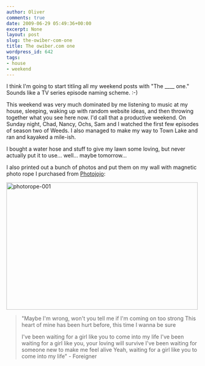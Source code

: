 ```yaml
---
author: Oliver
comments: true
date: 2009-06-29 05:49:36+00:00
excerpt: None
layout: post
slug: the-owiber-com-one
title: The owiber.com one
wordpress_id: 642
tags:
- house
- weekend
---
```


I think I'm going to start titling all my weekend posts with "The ____ one."  Sounds like a TV series episode naming scheme. :-)

This weekend was very much dominated by me listening to music at my house, sleeping, waking up with random website ideas, and then throwing together what you see here now.  I'd call that a productive weekend.  On Sunday night, Chad, Nancy, Ochs, Sam and I watched the first few episodes of season two of Weeds.  I also managed to make my way to Town Lake and ran and kayaked a mile-ish.

I bought a water hose and stuff to give my lawn some loving, but never actually put it to use... well... maybe tomorrow...

I also printed out a bunch of photos and put them on my wall with magnetic photo rope I purchased from <a href="http://photojojo.com/store/awesomeness/magnetic-photo-rope">Photojojo</a>:

<a href="http://www.flickr.com/photos/owiber/3670288291/" title="photorope-001 by owiber, on Flickr"><img src="http://farm4.static.flickr.com/3613/3670288291_d638cffa3c.jpg" width="500" height="333" alt="photorope-001" /></a>

<blockquote class="lyrics">"Maybe I'm wrong, won't you tell me if I'm coming on too strong
This heart of mine has been hurt before, this time I wanna be sure

I've been waiting for a girl like you to come into my life
I've been waiting for a girl like you, your loving will survive
I've been waiting for someone new to make me feel alive
Yeah, waiting for a girl like you to come into my life" - Foreigner</blockquote>
